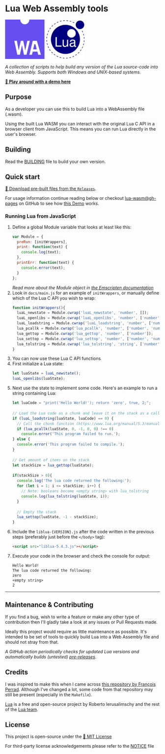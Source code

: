 # Lua Web Assembly tools

![The official WASM logo](docs/assets/WebAssembly-Logo_128.png)
![The official Lua logo](docs/assets/Lua-Logo_128.png)

_A collection of scripts to help build any version of the Lua source-code into Web Assembly. Supports both Windows and UNIX-based systems._

**[🎈 Play around with a demo here](https://luttje.github.io/lua-wasm)**

## Purpose

As a developer you can use this to build Lua into a WebAssembly file (.wasm).

Using the built Lua WASM you can interact with the original Lua C API in a browser client from JavaScript. This means you can run Lua directly in the user's browser. 

## Building

Read the [BUILDING](BUILDING.md) file to build your own version.

## Quick start

[📂 Download pre-built files from the `Releases`](https://github.com/luttje/lua-wasm/releases).

For usage information continue reading below or checkout [lua-wasm@gh-pages](https://github.com/luttje/lua-wasm/tree/gh-pages) on GitHub to see how [this Demo](https://luttje.github.io/lua-wasm) works.

### Running Lua from JavaScript

1. Define a global Module variable that looks at least like this:
    ```js
    var Module = {
      preRun: [initWrappers],
      print: function(text) {
        console.log(text);
      },
      printErr: function(text) {
        console.error(text);
      }
    };
    ```
    _Read more about the Module object in [the Emscripten documentation](https://emscripten.org/docs/api_reference/module.html#affecting-execution)_
2. Look in `docs/main.js` for an example of `initWrappers`, or manually define which of the Lua C API you wish to wrap:
    ```js
    function initWrappers(){
      luaL_newstate = Module.cwrap('luaL_newstate', 'number', []);
      luaL_openlibs = Module.cwrap('luaL_openlibs', 'number', ['number']);
      luaL_loadstring = Module.cwrap('luaL_loadstring', 'number', ['number', 'string']);
      lua_pcallk = Module.cwrap('lua_pcallk', 'number', ['number', 'number', 'number', 'number', 'number', 'number']);
      lua_gettop = Module.cwrap('lua_gettop', 'number', ['number']);
      lua_settop = Module.cwrap('lua_settop', 'number', ['number', 'number']);
      lua_tolstring = Module.cwrap('lua_tolstring', 'string', ['number', 'number', 'number']);
    }
    ```
3. You can now use these Lua C API functions
4. First initialize a Lua state:
    ```js
    let luaState = luaL_newstate();
    luaL_openlibs(luaState);
    ```
5. Next use the state to implement some code. Here's an example to run a string containing Lua:
    ```js
    let luaCode = "print('Hello World!'); return 'zero', true, 2;";

    // Load the Lua code as a chunk and leave it on the stack as a callable function
    if (luaL_loadstring(luaState, luaCode) == 0) {
      // Call the chunk function (https://www.lua.org/manual/5.3/manual.html#4.7)
      if (lua_pcallk(luaState, 0, -1, 0, 0) !== 0)
        console.error('This program failed to run.');
    } else {
      console.error('This program failed to compile.');
    }

    // Get amount of items on the stack
    let stackSize = lua_gettop(luaState);

    if(stackSize > 0){
      console.log('The lua code returned the following:');
      for (let i = 1; i <= stackSize; i++) {
        // Note: booleans become <empty string> with lua_tolstring
        console.log(lua_tolstring(luaState, i));
      }

      // Empty the stack
      lua_settop(luaState, -1 - stackSize);
    }
    ```
6. Include the `liblua-{VERSION}.js` after the code written in the previous steps (preferably just before the `</body>` tag):
    ```html
    <script src="liblua-5.4.3.js"></script>
    ```
7. Execute your code in the browser and check the console for output:
    ```
    Hello World!
    The lua code returned the following:
    zero
    <empty string>
    2
    ```
____

## Maintenance & Contributing

If you find a bug, wish to write a feature or make any other type of contribution then I'll gladly take a look at any issues or Pull Requests made.

Ideally this project would require as little maintenance as possible. It's intended to be set of tools to quickly build Lua into a Web Assembly file and should not stray from that.

_A GitHub action periodically checks for updated Lua versions and automatically builds (untested) [pre-releases](https://github.com/luttje/lua-wasm/releases)._


## Credits

I was inspired to make this when I came across [this repository by François Perrad](https://framagit.org/fperrad/lua.wasm). Although I've changed a lot, some code from that repository may still be present (especially in the `Makefile`).

[Lua](https://www.lua.org/) is a free and open-source project by Roberto Ierusalimschy and the rest of the [Lua team](https://www.lua.org/authors.html).

## License

This project is open-source under the [📜 MIT License](LICENSE)

For third-party license acknowledgements please refer to the [NOTICE](NOTICE) file